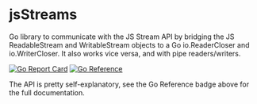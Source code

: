 # jsStreams

Go library to communicate with the JS Stream API by bridging the JS ReadableStream and WritableStream objects to a Go io.ReaderCloser and io.WriterCloser.
It also works vice versa, and with pipe readers/writers.

[![Go Report Card](https://goreportcard.com/badge/git.ailur.dev/ailur/jsStreams)](https://goreportcard.com/report/git.ailur.dev/ailur/jsStreams) [![Go Reference](https://pkg.go.dev/badge/git.ailur.dev/ailur/jsStreams.svg)](https://pkg.go.dev/git.ailur.dev/ailur/jsStreams)

The API is pretty self-explanatory, see the Go Reference badge above for the full documentation.